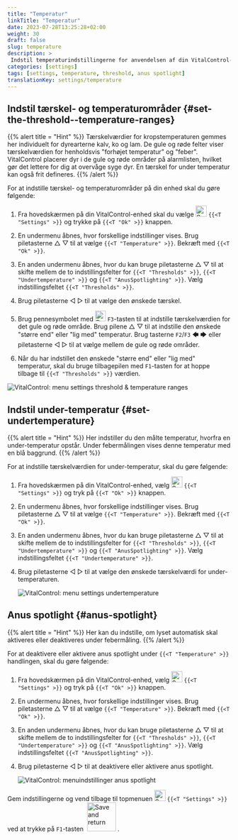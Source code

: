 ```yaml
---
title: "Temperatur"
linkTitle: "Temperatur"
date: 2023-07-28T13:25:28+02:00
weight: 30
draft: false
slug: temperature
description: >
 Indstil temperaturindstillingerne for anvendelsen af din VitalControl-enhed
categories: [settings]
tags: [settings, temperature, threshold, anus spotlight]
translationKey: settings/temperature
---
```

## Indstil tærskel- og temperaturområder {#set-the-threshold--temperature-ranges}
{{% alert title = "Hint" %}}
Tærskelværdier for kropstemperaturen gemmes her individuelt for dyrearterne kalv, ko og lam. De gule og røde felter viser tærskelværdien for henholdsvis "forhøjet temperatur" og "feber". VitalControl placerer dyr i de gule og røde områder på alarmlisten, hvilket gør det lettere for dig at overvåge syge dyr. En tærskel for under temperatur kan også frit defineres.
{{% /alert %}}

For at indstille tærskel- og temperaturområder på din enhed skal du gøre følgende:

1. Fra hovedskærmen på din VitalControl-enhed skal du vælge <img src="/icons/gear.svg" width="25" align="bottom" alt="Settings" /> `{{<T "Settings" >}}` og trykke på `{{<T "Ok" >}}` knappen.

2. En undermenu åbnes, hvor forskellige indstillinger vises. Brug piletasterne △ ▽ til at vælge `{{<T "Temperature" >}}`. Bekræft med `{{<T "Ok" >}}`.

3. En anden undermenu åbnes, hvor du kan bruge piletasterne △ ▽ til at skifte mellem de to indstillingsfelter for `{{<T "Thresholds" >}}`, `{{<T "Undertemperature" >}}` og `{{<T "AnusSpotlighting" >}}`. Vælg indstillingsfeltet `{{<T "Thresholds" >}}`.

4. Brug piletasterne ◁ ▷ til at vælge den ønskede tærskel.

5. Brug pennesymbolet med <img src="/icons/actions/edit.svg" width="24" align="bottom" alt="Bearbeiten" /> `F3`-tasten til at indstille tærskelværdien for det gule og røde område. Brug pilene △ ▽ til at indstille den ønskede "større end" eller "lig med" temperatur. Brug tasterne `F2`/`F3` 🡄 🡆 eller piletasterne ◁ ▷ til at vælge mellem de gule og røde områder.

6. Når du har indstillet den ønskede "større end" eller "lig med" temperatur, skal du bruge tilbagepilen med `F1`-tasten for at hoppe tilbage til `{{<T "Thresholds" >}}` værdien.

![VitalControl: menu settings threshold & temperature ranges](../images/threshold.png "Threshold & Temperature ranges")


## Indstil under-temperatur {#set-undertemperature}
{{% alert title = "Hint" %}}
Her indstiller du den målte temperatur, hvorfra en under-temperatur opstår. Under febermålingen vises denne temperatur med en blå baggrund.
{{% /alert %}}

For at indstille tærskelværdien for under-temperatur, skal du gøre følgende:

1. Fra hovedskærmen på din VitalControl-enhed, vælg <img src="/icons/gear.svg" width="25" align="bottom" alt="Settings" /> `{{<T "Settings" >}}` og tryk på `{{<T "Ok" >}}` knappen.

2. En undermenu åbnes, hvor forskellige indstillinger vises. Brug piletasterne △ ▽ til at vælge `{{<T "Temperature" >}}`. Bekræft med `{{<T "Ok" >}}`.

3. En anden undermenu åbnes, hvor du kan bruge piletasterne △ ▽ til at skifte mellem de to indstillingsfelter for `{{<T "Thresholds" >}}`, `{{<T "Undertemperature" >}}` og `{{<T "AnusSpotlighting" >}}`. Vælg indstillingsfeltet `{{<T "Undertemperature" >}}`.

4. Brug piletasterne ◁ ▷ til at vælge den ønskede tærskelværdi for under-temperaturen.

    ![VitalControl: menu settings undertemperature](../images/undertemperature.png "Undertemperature")

## Anus spotlight {#anus-spotlight}
{{% alert title = "Hint" %}}
Her kan du indstille, om lyset automatisk skal aktiveres eller deaktiveres under febermåling.
{{% /alert %}}

For at deaktivere eller aktivere anus spotlight under `{{<T "Temperature" >}}` handlingen, skal du gøre følgende:

1. Fra hovedskærmen på din VitalControl-enhed, vælg <img src="/icons/gear.svg" width="25" align="bottom" alt="Settings" /> `{{<T "Settings" >}}` og tryk på `{{<T "Ok" >}}` knappen.

2. En undermenu åbnes, hvor forskellige indstillinger vises. Brug piletasterne △ ▽ til at vælge `{{<T "Temperature" >}}`. Bekræft med `{{<T "Ok" >}}`.

3. En anden undermenu åbnes, hvor du kan bruge piletasterne △ ▽ til at skifte mellem de to indstillingsfelter for `{{<T "Thresholds" >}}`, `{{<T "Undertemperature" >}}` og `{{<T "AnusSpotlighting" >}}`. Vælg indstillingsfeltet `{{<T "AnusSpotlighting" >}}`.

4. Brug piletasterne ◁ ▷ til at deaktivere eller aktivere anus spotlight.

    ![VitalControl: menuindstillinger anus spotlight](../images/anusspotlight.png "Anus spotlight")

Gem indstillingerne og vend tilbage til topmenuen <img src="/icons/gear.svg" width="25" align="bottom" alt="Settings" /> `{{<T "Settings" >}}` ved at trykke på `F1`-tasten &nbsp;<img src="/icons/footer/save_exit.svg" width="65" align="bottom" alt="Save and return" />&nbsp;.
